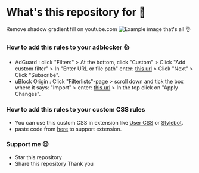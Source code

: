 # What's this repository for 🤔
Remove shadow gradient fill on youtube.com
![Example image](https://github.com/Kristol-Ice/remove-shadow-gradient-fill-on-youtube.com/assets/134151822/66c0d51c-3fd2-4434-a2cd-76cf8a453fe1)
that's all 👌

### How to add this rules to your adblocker 👍
- AdGuard : click "Filters" > At the bottom, click "Custom" > Click "Add custom filter" > In "Enter URL or file path" enter: [this url](https://raw.githubusercontent.com/Kristol-Ice/remove-shadow-gradient-fill-on-youtube.com/main/remove-youtube.com-shadow-gradient-fill-for-adblocker) > Click "Next" > Click "Subscribe".
- uBlock Origin : Click "Filterlists"-page > scroll down and tick the box where it says: "Import" > enter: [this url](https://raw.githubusercontent.com/Kristol-Ice/remove-shadow-gradient-fill-on-youtube.com/main/remove-youtube.com-shadow-gradient-fill-for-adblocker) > In the top click on "Apply Changes".

### How to add this rules to your custom CSS rules
- You can use this custom CSS in extension like [User CSS](https://chrome.google.com/webstore/detail/user-css/okpjlejfhacmgjkmknjhadmkdbcldfcb) or [Stylebot](https://chrome.google.com/webstore/detail/stylebot/oiaejidbmkiecgbjeifoejpgmdaleoha).
- paste code from [here](https://github.com/Kristol-Ice/remove-shadow-gradient-fill-on-youtube.com/raw/main/remove-youtube.com-shadow-gradient-fill-for-css) to support extension.

### Support me 😊
- Star this repository
- Share this repository
Thank you
